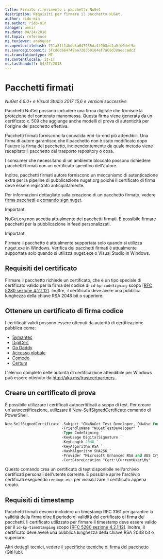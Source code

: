 ```yaml
---
title: Firmato riferimento i pacchetti NuGet
description: Requisiti per firmare il pacchetto NuGet.
author: rido-min
ms.author: rido-min
manager: unnir
ms.date: 04/24/2018
ms.topic: reference
ms.reviewer: ananguar
ms.openlocfilehash: 751a8ff14bdc3a647985da4f908ad1a0fd0def9a
ms.sourcegitcommit: 5fcd6d664749aa720359104ef7a66d38aeecadc2
ms.translationtype: MT
ms.contentlocale: it-IT
ms.lasthandoff: 04/27/2018
---
```

# <a name="signed-packages"></a>Pacchetti firmati

*NuGet 4.6.0+ e Visual Studio 2017 15,6 e versioni successive*

Pacchetti NuGet possono includere una firma digitale che fornisce la protezione del contenuto manomessa. Questa firma viene generata da un certificato x. 509 che aggiunge anche modelli di prova di autenticità per l'origine del pacchetto effettiva.

Pacchetti firmati forniscono la convalida end-to-end più attendibili. Una firma di autore garantisce che il pacchetto non è stato modificato dopo l'autore la firma del pacchetto, indipendentemente da quale metodo viene recapitato il pacchetto del trasporto repository o cosa.

I consumer che necessitano di un ambiente bloccato possono richiedere pacchetti firmati con un certificato specifico dell'autore.

Inoltre, pacchetti firmati autore forniscono un meccanismo di autenticazione extra per la pipeline di pubblicazione nuget.org poiché il certificato di firma deve essere registrato anticipatamente.

Per informazioni dettagliate sulla creazione di un pacchetto firmato, vedere [firma pacchetti](../create-packages/Sign-a-package.md) e [comando sign nuget](../tools/cli-ref-sign.md).

> [!Important]
> NuGet.org non accetta attualmente dei pacchetti firmati. È possibile firmare pacchetti per la pubblicazione in feed personalizzati.

> [!Important]
> Firmare il pacchetto è attualmente supportata solo quando si utilizza nuget.exe in Windows. Verifica dei pacchetti firmati è attualmente supportata solo quando si utilizza nuget.exe o Visual Studio in Windows.

## <a name="certificate-requirements"></a>Requisiti del certificato

Firmare il pacchetto richiede un certificato, che è un tipo speciale di certificato valido per la firma del codice di `id-kp-codeSigning` scopo [[RFC 5280 sezione 4.2.1.12](https://tools.ietf.org/html/rfc5280#section-4.2.1.12)]. Inoltre, il certificato deve avere una pubblica lunghezza della chiave RSA 2048 bit o superiore.

## <a name="get-a-code-signing-certificate"></a>Ottenere un certificato di firma codice

I certificati validi possono essere ottenuti da autorità di certificazione pubblica come:

- [Symantec](https://trustcenter.websecurity.symantec.com/process/trust/productOptions?productType=SoftwareValidationClass3)
- [DigiCert](https://www.digicert.com/code-signing/)
- [Go Daddy](https://www.godaddy.com/web-security/code-signing-certificate)
- [Accesso globale](https://www.globalsign.com/en/code-signing-certificate/)
- [Comodo](https://www.comodo.com/e-commerce/code-signing/code-signing-certificate.php)
- [Certum](https://www.certum.eu/certum/cert,offer_en_open_source_cs.xml) 

L'elenco completo delle autorità di certificazione attendibile per Windows può essere ottenuto da [ http://aka.ms/trustcertpartners ](http://aka.ms/trustcertpartners).

## <a name="create-a-test-certificate"></a>Creare un certificato di prova

È possibile utilizzare i certificati autocertificati a scopo di test. Per creare un'autocertificazione, utilizzare il [New-SelfSignedCertificate](https://docs.microsoft.com/en-us/powershell/module/pkiclient/new-selfsignedcertificate) comando di PowerShell.

```ps
New-SelfSignedCertificate -Subject "CN=NuGet Test Developer, OU=Use for testing purposes ONLY" `
                          -FriendlyName "NuGetTestDeveloper" `
                          -Type CodeSigning `
                          -KeyUsage DigitalSignature `
                          -KeyLength 2048 `
                          -KeyAlgorithm RSA `
                          -HashAlgorithm SHA256 `
                          -Provider "Microsoft Enhanced RSA and AES Cryptographic Provider" `
                          -CertStoreLocation "Cert:\CurrentUser\My" 
```

Questo comando crea un certificato di test disponibile nell'archivio certificati personali dell'utente corrente. È possibile aprire l'archivio certificati eseguendo `certmgr.msc` per visualizzare il certificato appena creato.

## <a name="timestamp-requirements"></a>Requisiti di timestamp

Pacchetti firmati devono includere un timestamp RFC 3161 per garantire la validità della firma oltre il periodo di validità del certificato di firma dei pacchetti. Il certificato utilizzato per firmare il timestamp deve essere valido per il `id-kp-timeStamping` scopo [[RFC 5280 sezione 4.2.1.12](https://tools.ietf.org/html/rfc5280#section-4.2.1.12)]. Inoltre, il certificato deve avere una pubblica lunghezza della chiave RSA 2048 bit o superiore.

Altri dettagli tecnici, vedere il [specifiche tecniche di firma del pacchetto](https://github.com/NuGet/Home/wiki/Package-Signatures-Technical-Details) (GitHub).
